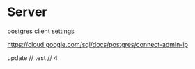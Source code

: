 # Server

postgres client settings

https://cloud.google.com/sql/docs/postgres/connect-admin-ip

update // test // 4
